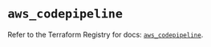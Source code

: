 # `aws_codepipeline`

Refer to the Terraform Registry for docs: [`aws_codepipeline`](https://registry.terraform.io/providers/hashicorp/aws/5.50.0/docs/resources/codepipeline).
